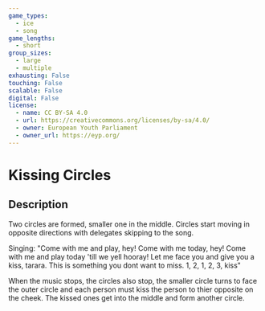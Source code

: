 ```yaml
---
game_types:
  - ice
  - song
game_lengths:
  - short
group_sizes:
  - large
  - multiple
exhausting: False
touching: False
scalable: False
digital: False
license:
  - name: CC BY-SA 4.0
  - url: https://creativecommons.org/licenses/by-sa/4.0/
  - owner: European Youth Parliament
  - owner_url: https://eyp.org/
---
```

# Kissing Circles

## Description
Two circles are formed, smaller one in the middle. Circles start moving in opposite directions with delegates skipping to the song.

Singing:
"Come with me and play, hey! Come with me today, hey!
Come with me and play today 'till we yell hooray!
Let me face you and give you a kiss, tarara.
This is something you dont want to miss.
1, 2, 1, 2, 3, kiss"

When the music stops, the circles also stop, the smaller circle turns to face the outer circle and each person must kiss the person to thier opposite on the cheek. The kissed ones get into the middle and form another circle.
